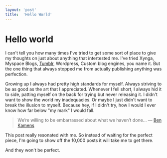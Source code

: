 ```yaml
---
layout: 'post'
title:  'Hello World'
---
```


# Hello world

I can't tell you how many times I've tried to get some sort of place to give my thoughts on just about anything that intertested me. I've tried Xynga, Myspace Blogs, [Tumblr](http://jeffboek.tumblr.com), Wordpress, Custom blog engines, you name it. But the one thing that always stopped me from actually publishing anything was perfection. 

Growing up I always had pretty high standards for myself. Always striving to be as good as the art that I appreciated. Whenever I fell short, I always hid it to side, patting myself on the back for trying but never releasing it. I didn't want to show the world my inadequacies. Or maybe I just didn't want to break the illusion to myself. Because hey, if I didn't try, how I would I ever know how far below "my mark" I would fall.

> We’re willing to be embarrassed about what we haven’t done…
— [Ben Kamens](http://bjk5.com/post/60760280107/shipping-beats-perfection-explained)

This post really resonated with me. So instead of waiting for the perfect piece, I'm going to show off the 10,000 posts it will take me to get there.

And they won't be perfect.

